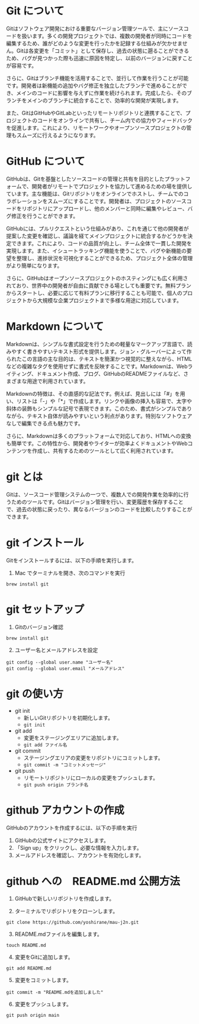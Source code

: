 # Git について

Gitはソフトウェア開発における重要なバージョン管理ツールで、主にソースコードを扱います。多くの開発プロジェクトでは、複数の開発者が同時にコードを編集するため、誰がどのような変更を行ったかを記録する仕組みが欠かせません。Gitは各変更を「コミット」として保存し、過去の状態に遡ることができるため、バグが見つかった際も迅速に原因を特定し、以前のバージョンに戻すことが容易です。

さらに、Gitはブランチ機能を活用することで、並行して作業を行うことが可能です。開発者は新機能の追加やバグ修正を独立したブランチで進めることができ、メインのコードに影響を与えずに作業を続けられます。完成したら、そのブランチをメインのブランチに統合することで、効率的な開発が実現します。

また、GitはGitHubやGitLabといったリモートリポジトリと連携することで、プロジェクトのコードをオンラインで共有し、チーム内での協力やフィードバックを促進します。これにより、リモートワークやオープンソースプロジェクトの管理もスムーズに行えるようになります。


# GitHub について

GitHubは、Gitを基盤としたソースコードの管理と共有を目的としたプラットフォームで、開発者がリモートでプロジェクトを協力して進めるための場を提供しています。主な機能は、Gitリポジトリをオンラインでホストし、チームでのコラボレーションをスムーズにすることです。開発者は、プロジェクトのソースコードをリポジトリにアップロードし、他のメンバーと同時に編集やレビュー、バグ修正を行うことができます。

GitHubには、プルリクエストという仕組みがあり、これを通じて他の開発者が提案した変更を確認し、議論を経てメインプロジェクトに統合するかどうかを決定できます。これにより、コードの品質が向上し、チーム全体で一貫した開発を実現します。また、イシュートラッキング機能を使うことで、バグや新機能の要望を整理し、進捗状況を可視化することができるため、プロジェクト全体の管理がより簡単になります。

さらに、GitHubはオープンソースプロジェクトのホスティングにも広く利用されており、世界中の開発者が自由に貢献できる場としても重要です。無料プランからスタートし、必要に応じて有料プランに移行することも可能で、個人のプロジェクトから大規模な企業プロジェクトまで多様な用途に対応しています。

# Markdown について

Markdownは、シンプルな書式設定を行うための軽量なマークアップ言語で、読みやすく書きやすいテキスト形式を提供します。ジョン・グルーバーによって作られたこの言語の主な目的は、テキストを簡潔かつ視覚的に整えながら、HTMLなどの複雑なタグを使用せずに書式を反映することです。Markdownは、Webライティング、ドキュメント作成、ブログ、GitHubのREADMEファイルなど、さまざまな用途で利用されています。

Markdownの特徴は、その直感的な記法です。例えば、見出しには「#」を用い、リストは「-」や「*」で作成します。リンクや画像の挿入も容易で、太字や斜体の装飾もシンプルな記号で表現できます。このため、書式がシンプルでありながら、テキスト自体が読みやすいという利点があります。特別なソフトウェアなしで編集できる点も魅力です。

さらに、Markdownは多くのプラットフォームで対応しており、HTMLへの変換も簡単です。この特性から、開発者やライターが効率よくドキュメントやWebコンテンツを作成し、共有するためのツールとして広く利用されています。

# git とは

Gitは、ソースコード管理システムの一つで、複数人での開発作業を効率的に行うためのツールです。Gitはバージョン管理を行い、変更履歴を保存することで、過去の状態に戻ったり、異なるバージョンのコードを比較したりすることができます。

# git インストール

Gitをインストールするには、以下の手順を実行します。

1. Mac でターミナルを開き、次のコマンドを実行
```
brew install git
```

# git セットアップ

1. Gitのバージョン確認
```
brew install git
```

2. ユーザー名とメールアドレスを設定
```
git config --global user.name "ユーザー名"
git config --global user.email "メールアドレス"
```

# git の使い方

- git init
  - 新しいGitリポジトリを初期化します。
  - `git init`
- git add
  - 変更をステージングエリアに追加します。
  - `git add ファイル名`
- git commit
  - ステージングエリアの変更をリポジトリにコミットします。
  - `git commit -m "コミットメッセージ"`
- git push
  - リモートリポジトリにローカルの変更をプッシュします。
  - `git push origin ブランチ名`

# github アカウントの作成

GitHubのアカウントを作成するには、以下の手順を実行

1. GitHubの公式サイトにアクセスします。
2. 「Sign up」をクリックし、必要な情報を入力します。
3. メールアドレスを確認し、アカウントを有効化します。

# github への　README.md 公開方法

1. GitHubで新しいリポジトリを作成します。

2. ターミナルでリポジトリをクローンします。
```
git clone https://github.com/yoshirane/mau-j2n.git
```

3. README.mdファイルを編集します。
```
touch README.md
```

4. 変更をGitに追加します。
```
git add README.md
```

5. 変更をコミットします。
```
git commit -m "README.mdを追加しました"
```

6. 変更をプッシュします。
```
git push origin main
```